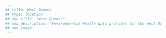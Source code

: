 ```yaml
---
## title: West Queens
## type: location
## seo_title: "West Queens"
## seo_description: "Environmental Health data profiles for the West Queens neighborhood of NYC."
## seo_image: 
---
```

